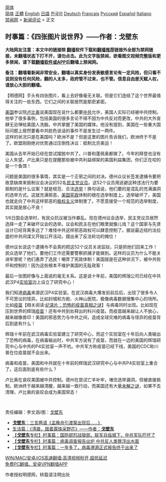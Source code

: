  <!-- 面包屑导航 --> <div class="breadcrumb"><!-- GTranslate: https://gtranslate.io/ -->  <div class="switcher notranslate">  <div class="selected">  <a href="#" onclick="return false;"> 简体</a>  </div>  <div class="option">  <a href="https://www.bannedbook.org" onclick="doGTranslate('zh-CN|zh-CN');jQuery('div.switcher div.selected a').html(jQuery(this).html());return false;" title="简体中文" class="nturl selected"> 简体</a>  <a href="https://www.bannedbook.org/zh-tw/" onclick="doGTranslate('zh-CN|zh-TW');jQuery('div.switcher div.selected a').html(jQuery(this).html());return false;" title="繁體中文" class="nturl"> 正體</a>  <a href="https://www.bannedbook.org/en/" onclick="doGTranslate('zh-CN|en');jQuery('div.switcher div.selected a').html(jQuery(this).html());return false;" title="English" class="nturl"> English</a>  <a href="https://www.bannedbook.org/ja/" onclick="doGTranslate('zh-CN|ja');jQuery('div.switcher div.selected a').html(jQuery(this).html());return false;" title="日本語" class="nturl"> 日語</a>  <a href="https://www.bannedbook.org/ko/" onclick="doGTranslate('zh-CN|ko');jQuery('div.switcher div.selected a').html(jQuery(this).html());return false;" title="한국어" class="nturl"> 한국어</a>  <a href="https://www.bannedbook.org/de/" onclick="doGTranslate('zh-CN|de');jQuery('div.switcher div.selected a').html(jQuery(this).html());return false;" title="Deutsch" class="nturl"> Deutsch</a>  <a href="https://www.bannedbook.org/fr/" onclick="doGTranslate('zh-CN|fr');jQuery('div.switcher div.selected a').html(jQuery(this).html());return false;" title="Français" class="nturl"> Français</a>  <a href="https://www.bannedbook.org/ru/" onclick="doGTranslate('zh-CN|ru');jQuery('div.switcher div.selected a').html(jQuery(this).html());return false;" title="Русский" class="nturl"> Русский</a>  <a href="https://www.bannedbook.org/es/" onclick="doGTranslate('zh-CN|es');jQuery('div.switcher div.selected a').html(jQuery(this).html());return false;" title="Español" class="nturl"> Español</a>  <a href="https://www.bannedbook.org/it/" onclick="doGTranslate('zh-CN|it');jQuery('div.switcher div.selected a').html(jQuery(this).html());return false;" title="Italiano" class="nturl"> Italiano</a>  </div>  </div>      <div class='breadcrumb-sub'><!-- Breadcrumb NavXT 6.3.0 --> <a href="https://www.bannedbook.org/" class="home">禁闻网</a> &gt; <a href="https://www.bannedbook.org/bnews/comments/" class="category">新闻评论</a> &gt; 正文</div></div><h2>时事篇：《四张图片说世界》——作者：戈壁东</h2> <p class="notice"><b>大陆网友注意：本文中的链接除 <a href="https://github.com/bannedbook/fanqiang" >翻墙</a>软件下载和<a href="https://github.com/killgcd/justmysocks/blob/master/README.md">翻墙推荐</a>链接外全部为禁网链接，未翻墙状态下打不开，请勿点击。此为文字版禁闻，欲看图文视频完整版和更多禁闻，请下载<a href="https://github.com/bannedbook/fanqiang">翻墙软件或APP</a>后翻墙上禁闻网。</p><p>备注：翻墙看新闻非常安全，翻墙以真实身份发表敏感言论有一定风险，但只看不说则没有任何风险，翻的人太多，政府管不过来，也不管。信息自由是天赋人权，请放心大胆的翻墙。</b></p>  <div class="entry"> <p>              <a href="https://i2.wp.com/upload-images-bucket-v64rleca837do.s3.eu-west-1.amazonaws.com/wp-content/uploads/2021/08/13001208/230164372_1157023694765941_7603819067585386759_n.jpg?fit=567%2C567&#038;ssl=1" data-caption=""></a>                            </p> <p>【明德网】手头有四张图片，看上去好像毫无关联。但是它们连结了这个世界最值得关注的一些东西。它们之间的关联居然是那麽紧密。</p> <p><a href="https://www.bannedbook.org/bnews/tag/%e7%be%8e%e5%9b%bd/" class="st_tag internal_tag" rel="tag" title="标签 美国 下的日志">美国</a>参议院<a href="https://www.bannedbook.org/bnews/tag/%e5%8d%a2%e6%af%94%e5%a5%a5/" class="st_tag internal_tag" rel="tag" title="标签 卢比奥 下的日志">卢比奥</a>说美国现在说什么都要<a href="https://www.bannedbook.org/bnews/tag/%e4%b8%ad%e5%85%b1/" class="st_tag internal_tag" rel="tag" title="标签 中共 下的日志">中共</a>允许，美国人实际已经被中共控制。他举了很多事例，包括美国的很多言论不得不因为中共反对而更改，中共的大外宣肆无忌惮给美国人洗脑，中共掌握了美国的媒体。他没有提到，美国在一些重大国际问题上居然要看中共脸色说话的事件不是发生过一两件。<br /> 这样的状况只是在美国吗？欧洲不是？但是这里的图片告诉我们，欧洲终于不是了。欧盟刚刚绝对优势通过压倒性决议：抵制北京奥运！</p> <p>美国从去年开始已经在尝试摆脱中共了。川普和蓬佩奥都做了。今年的拜登也没有让人失望。卢比奥只是在提醒那些被中共利益绑架的美国利益集团，你们正在咬的是一个鱼饵！</p>  <p>问题是美国的很多事情，其实是一个正邪之间的对决。德州众议长签发逮捕令要把故意缺席来抵制议会决议的52名<a href="https://www.bannedbook.org/bnews/tag/%E6%B0%91%E4%B8%BB%E5%85%9A%E8%AE%AE%E5%91%98/" class="st_tag internal_tag" rel="tag" title="标签 民主党议员 下的日志">民主党议员</a>。这52个议员用逃避这种违法行为要抵制的是什么议案？就是规范、合法<a href="https://www.bannedbook.org/bnews/tag/%e9%80%89%e4%b8%be/" class="st_tag internal_tag" rel="tag" title="标签 选举 下的日志">选举</a>！换句话说，他们要的是混乱的充满漏洞的选举方式。这就充满邪恶，<span class='wp_keywordlink'><a href="https://www.bannedbook.org/forum2/topic913.html" title="《美国宪政历程：影响美国的25个司法大案》" target="_blank">美国宪政</a></span>体制的根在选举制度上。选举破坏了，美国也就走向了中共这样邪恶的<span class='wp_keywordlink'><a href="https://www.bannedbook.org/forum2/topic223.html" title="极权主义与现代民主" target="_blank">极权主义</a></span>体制里了。不愿意接受一个规范的选举制度，其实就是居心不良！</p> <p>1/6日国会选举时，有民众抗议被当作暴乱。现在德州议会选举，民主党议员居然选择一走了来破坏议会的选举。议会和民主在他们眼里就像儿戏？这个国家与先贤设计已经背离多远了？难怪中共这样邪恶政权可以肆意控制了。据说最近纽约法拉盛的中共间谍又开始公开活动，摆出来了反法轮功的摊位！</p> <p>德州议长说这个逮捕令不会真的把这52个议员关进监狱，只是抓他们回来工作！民众选举了他们，要他们工作还需要警察抓捕才能做到。这样的议员为什么不能关进牢里呢？他们愚弄了选民！嘲弄了宪政体制！美国就是在这种状况下，被中共败坏和控制的！因为这些根本不维护美国的无耻政客！</p> <p>最后一张图好像与上面说的毫无关系。这是说十年前，美国的辉瑞公司已经在中共武汉P4<a href="https://www.bannedbook.org/bnews/tag/%E5%AE%9E%E9%AA%8C%E5%AE%A4/" class="st_tag internal_tag" rel="tag" title="标签 实验室 下的日志">实验室</a>边上设立了研究中心！</p>  <p>我们知道<a href="https://www.bannedbook.org/bnews/tag/%e7%97%85%e6%af%92/" class="st_tag internal_tag" rel="tag" title="标签 病毒 下的日志">病毒</a>来源武汉P4实验室。在武汉病毒大爆发前前后后，出现了很多令人不可思议的怪异。比如封城和方舱、火神山医院，极像病毒数据搜集中心的场所。比如<span class='wp_keywordlink'><a href="https://www.bannedbook.org/bnews/tculture/20160630/551027.html" title="疫苗" target="_blank">疫苗</a></span>【相关阅读:<a href='https://www.bannedbook.org/bnews/topimagenews/20180408/925060.html' target='_blank'>纪录片：恐怖的疫苗真相之谜</a>】与病毒同时出现。比如现在压到世界的辉瑞<a href="https://www.bannedbook.org/bnews/tag/%e7%96%ab%e8%8b%97/" class="st_tag internal_tag" rel="tag" title="标签 疫苗 下的日志">疫苗</a>！还有中共到处释出的科兴疫苗。而疫苗越来越让人不放心，越来越像兽印！美国的邪恶势力与中共之间，造成全球灾难的病毒与怪异的疫苗背后到底有什么！</p> <p>辉瑞十年前在武汉病毒实验室建立了研究中心，而这个实验室在十年后向人类输出了恐怖的病毒，在病毒输出时，中共军方说有了疫苗，而就在一边的美国的辉瑞研究中心与中共的P4实验室一声不吭。中共军方称疫苗已经下线，美国的CDC称川普在位疫苗就不会出来。</p> <p>病毒和疫苗，美国和中共就在十年前的辉瑞武汉研究中心与中共P4实验室上重合了。这后面到底有些什么？</p> <p>卢比奥在哀叹美国被中共控制。德州在尝试亡羊补牢，堵住选举漏洞，但被直接抵制。欧洲终于越来越清醒，越来越一致行动，而美国还有大量<span class='wp_keywordlink_affiliate'><a href="https://www.bannedbook.org/bnews/aomi/earth/" title="未解之谜" target="_blank">未解之谜</a></span>，如果不去清理，卢比奥的哀叹会成为美国常态！</p>  <p></p> <p></p> <p></p> <p>&nbsp;</p>  <p>责任编辑：李文涵/图：<a href="https://www.bannedbook.org/bnews/tag/%E6%88%88%E5%A3%81%E4%B8%9C/" class="st_tag internal_tag" rel="tag" title="标签 戈壁东 下的日志">戈壁东</a></p> <ul class='op-related-articles' title='相关阅读'> <li><a href='https://www.bannedbook.org/bnews/comments/20210813/1605441.html' target='_blank'><b>戈壁东</b>：三言两语《孟晚舟引渡案出现后……》</a></li> <li><a href='https://www.bannedbook.org/bnews/comments/20210812/1605237.html' target='_blank'>生活篇：《清晨，踏着露珠采野花》——作者：<b>戈壁东</b></a></li> <li><a href='https://www.bannedbook.org/bnews/comments/20210811/1604228.html' target='_blank'>【<b>戈壁东</b>专栏】时事篇：国防部怼战狼部，联军兵临城下，中共军队吓坏了</a></li> <li><a href='https://www.bannedbook.org/bnews/comments/20210811/1604165.html' target='_blank'>【<b>戈壁东</b>专栏】时事篇：病毒调查报告出炉 中共反人类罪浮出水面</a></li> <li><a href='https://www.bannedbook.org/bnews/comments/20210809/1602781.html' target='_blank'>【<b>戈壁东</b>专栏】时事篇：一年多了，病毒溯源正式报告终于出来了</a></li> </ul> <p class="texttj"> <a href="https://github.com/bannedbook/fanqiang/wiki/V2ray%E6%9C%BA%E5%9C%BA" target="_blank">WIN/MAC/安卓/iOS高速翻墙:高清视频秒开,超低延迟</a><br/> <a href="https://github.com/bannedbook/fanqiang/wiki/%E7%A6%81%E9%97%BB%E7%BD%91%E5%AE%89%E5%8D%93%E7%BF%BB%E5%A2%99%E6%96%B0%E9%97%BBAPP" target="_blank">免费PC翻墙、安卓VPN翻墙APP</a></p><p>作者授权明德网，转载请注明出处</p><a name='sharetosocial'></a>  <div style="margin-bottom:5px;padding-bottom:5px;clear:both"> <div id="archive-pix-1" class="banner-ads"> <!-- AuctionX Display platform tag START --> <div id="26318x728x90x621x_ADSLOT2" clicktrack="%%CLICK_URL_ESC%%"></div> <!-- AuctionX Display platform tag END --> </div> <div id="archive-pix-2" class="banner-ads"> <!-- AuctionX Display platform tag START --> <div id="26315x300x250x621x_ADSLOT2" clicktrack="%%CLICK_URL_ESC%%"></div> <!-- AuctionX Display platform tag END --> </div> </div>  <div id="archive-pix-1" class="banner-ads"> <!-- AuctionX Display platform tag START --> <div id="26318x728x90x621x_ADSLOT3" clicktrack="%%CLICK_URL_ESC%%"></div> <!-- AuctionX Display platform tag END --> </div> </div><!--END ENTRY--> 